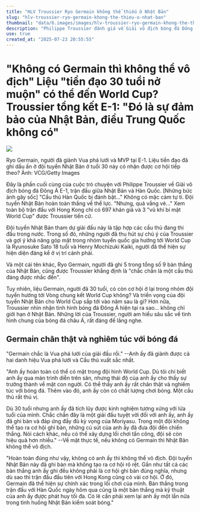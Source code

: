 ```yaml
---
title: "HLV Troussier Ryo Germain không thể thiếu ở Nhật Bản"
slug: "hlv-troussier-ryo-germain-khong-the-thieu-o-nhat-ban"
thumbnail: "data/6.images/images/hlv-troussier-ryo-germain-khong-the-thieu-o-nhat-ban.webp"
description: "Philippe Troussier đánh giá về Giải vô địch bóng đá Đông Á E-1, nhấn mạnh vai trò của tiền đạo Ryo Germain 30 tuổi và cơ hội của anh ấy ở World Cup, cùng với triển vọng của đội tuyển Nhật Bản."
use: true
created_at: "2025-07-23 20:55:55"
---
```


# "Không có Germain thì không thể vô địch" Liệu "tiền đạo 30 tuổi nở muộn" có thể đến World Cup? Troussier tổng kết E-1: "Đó là sự đảm bảo của Nhật Bản, điều Trung Quốc không có"

![](/images/20250723-00866596-number-000-1-view.webp)

Ryo Germain, người đã giành Vua phá lưới và MVP tại E-1. Liệu tiền đạo đã ghi dấu ấn ở đội tuyển Nhật Bản ở tuổi 30 này có nhận được cơ hội tiếp theo? Ảnh: VCG/Getty Images

Đây là phần cuối cùng của cuộc trò chuyện với Philippe Troussier về Giải vô địch bóng đá Đông Á E-1, trận đấu giữa Nhật Bản và Hàn Quốc.
[Những bức ảnh gây sốc] "Cầu thủ Hàn Quốc bị đánh bật..." Không có mặc cảm tự ti. Đội tuyển Nhật Bản hoàn toàn thắng về thể lực. "Nhưng, quá vắng vẻ..." Xem toàn bộ trận đấu với Hong Kong chỉ có 697 khán giả và 3 "vũ khí bí mật World Cup" được Troussier tiến cử.

Đội tuyển Nhật Bản tham dự giải đấu này là tập hợp các cầu thủ đang thi đấu trong nước. Trong số đó, những người đã thu hút sự chú ý của Troussier và gợi ý khả năng góp mặt trong nhóm tuyển quốc gia hướng tới World Cup là Ryunosuke Sato 18 tuổi và Henry Mochizuki Kaiki, người đã thể hiện sự hiện diện đáng kể ở vị trí cánh phải.

Và một cái tên khác, Ryo Germain, người đã ghi 5 trong tổng số 9 bàn thắng của Nhật Bản, cũng được Troussier khẳng định là "chắc chắn là một cầu thủ đáng được nhắc đến".

Tuy nhiên, liệu Germain, người đã 30 tuổi, có còn cơ hội ở lại trong nhóm đội tuyển hướng tới Vòng chung kết World Cup không? Và triển vọng của đội tuyển Nhật Bản cho World Cup sắp tới vào năm sau là gì? Hơn nữa, Troussier nhìn nhận tình hình bóng đá Đông Á hiện tại ra sao… không chỉ giới hạn ở Nhật Bản. Những lời của Troussier, người am hiểu sâu sắc về tình hình chung của bóng đá châu Á, rất đáng để lắng nghe.

## Germain chân thật và nghiêm túc với bóng đá

"Germain chắc là Vua phá lưới của giải đấu rồi."
--Anh ấy đã giành được cả hai danh hiệu Vua phá lưới và Cầu thủ xuất sắc nhất.

"Anh ấy hoàn toàn có thể có mặt trong đội hình World Cup. Dù tôi chỉ biết anh ấy qua màn trình diễn trên sân, nhưng thái độ của anh ấy cho thấy sự trưởng thành về mặt con người. Có thể thấy anh ấy rất chân thật và nghiêm túc với bóng đá. Thêm vào đó, anh ấy còn có chất lượng chơi bóng. Một cầu thủ rất thú vị.

Dù 30 tuổi nhưng anh ấy đã tích lũy được kinh nghiệm tương xứng với lứa tuổi của mình. Chắc chắn đây là một giải đấu tuyệt vời đối với anh ấy, anh ấy đã ghi bàn và đáp ứng đầy đủ kỳ vọng của Moriyasu. Trong một đội không thể tạo ra cơ hội ghi bàn, những cú sút của anh ấy đã đưa đội đến chiến thắng. Nói cách khác, nếu có thể xây dựng lối chơi tấn công, đội sẽ còn hiệu quả hơn nhiều."
--Về mặt thực tế, nếu không có Germain thì Nhật Bản không thể vô địch.

"Hoàn toàn đúng như vậy, không có anh ấy thì không thể vô địch. Đội tuyển Nhật Bản này đã ghi bàn mà không tạo ra cơ hội rõ rệt. Gần như tất cả các bàn thắng anh ấy ghi đều không phải là cơ hội ghi bàn đúng nghĩa, nhưng dù sao thì trận đấu đầu tiên với Hong Kong cũng có vài cơ hội. Ở đó, Germain đã thể hiện sự chính xác trong lối chơi của mình. Bàn thắng trong trận đấu với Hàn Quốc ngày hôm qua cũng là một bàn thắng mà kỹ thuật của anh ấy được phát huy tối đa. Có lẽ cần phải xem lại anh ấy một lần nữa trong tình huống Nhật Bản kiểm soát bóng."
